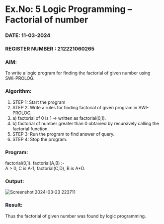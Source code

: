 # Ex.No: 5   Logic Programming – Factorial of number   
### DATE:   11-03-2024                                                                         
### REGISTER NUMBER : 212221060265
### AIM: 
To  write  a logic program for finding the factorial of given number using SWI-PROLOG. 
### Algorithm:
1. STEP 1: Start the program
2. STEP 2:  Write a rules for finding factorial of given program in SWI-PROLOG.
3.   a)	factorial of 0 is 1 => written as factorial(0,1).
4.   b)	factorial of number greater than 0 obtained by recursively calling the factorial    function.
5. STEP 3: Run the program  to find answer of  query.
6. STEP 4: Stop the program.

### Program:

factorial(0,1).
factorial(A,B) :-  
           A > 0, 
           C is A-1,
           factorial(C,D),
           B is A*D.

### Output:

![Screenshot 2024-03-23 223711](https://github.com/Shaiksushma123/AI_Lab_2023-24/assets/159005642/51a247f7-434d-4b5a-b543-048e7d5f9f9a)


### Result:
Thus the factorial of given number was found by logic programming. 
